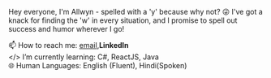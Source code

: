 Hey everyone, I'm Allwyn - spelled with a 'y' because why not? 😜 I've got a knack for finding the 'w' in every situation, and I promise to spell out success and humor wherever I go!

<!--
**allwynTalks24/allwynTalks24** is a ✨ _special_ ✨ repository because its `README.md` (this file) appears on your GitHub profile.

Here are some ideas to get you started:
- 🔭 I’m currently working on ...
- 👯 I’m looking to collaborate on ...
- 🤔 I’m looking for help with ...
- 💬 Ask me about ...
- 😄 Pronouns: ...
- ⚡ Fun fact: ...
-->

📫 How to reach me: [email](mailto:rukhrom@gmail.com),<a href="https://in.linkedin.com/in/allwyn-dsouza-02183a22b" style="text-decoration:none; font-weight:bold;" target="_blank">LinkedIn</a>
<br>
</> I’m currently learning: C#, ReactJS, Java<br>
🌐 Human Languages: English (Fluent), Hindi(Spoken)

